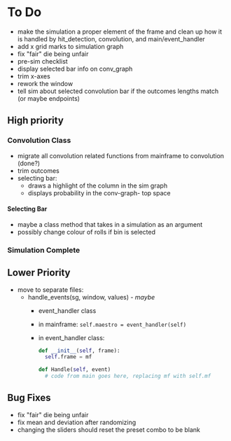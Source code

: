 # To Do

- make the simulation a proper element of the frame and clean up how it is handled by hit_detection, convolution, and main/event_handler
- add x grid marks to simulation graph
- fix "fair" die being unfair
- pre-sim checklist
- display selected bar info on conv_graph
- trim x-axes
- rework the window
- tell sim about selected convolution bar if the outcomes lengths match (or maybe endpoints)

## High priority

### Convolution Class

- migrate all convolution related functions from mainframe to convolution (done?)
- trim outcomes
- selecting bar:
  - draws a highlight of the column in the sim graph
  - displays probability in the conv-graph- top space

#### Selecting Bar

- maybe a class method that takes in a simulation as an argument
- possibly change colour of rolls if bin is selected

### Simulation Complete

## Lower Priority

- move to separate files:
  - handle_events(sg, window, values) -  *maybe*
    - event_handler class
    - in mainframe: `self.maestro = event_handler(self)`
    - in event_handler class:

        ```python
        def __init__(self, frame):
          self.frame = mf

        def Handle(self, event)
          # code from main goes here, replacing mf with self.mf
        ```

## Bug Fixes

- fix "fair" die being unfair
- fix mean and deviation after randomizing
- changing the sliders should reset the preset combo to be blank
